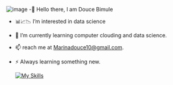 ![image](https://github.com/user-attachments/assets/1fb5ae27-bafe-45eb-9411-01da38dfa4a2)
-👋 Hello there, I am  Douce Bimule
- 📊📈📉 I’m interested in data science
- 🌱 I’m currently learning computer clouding and data science.
- 📫 reach me at Marinadouce10@gmail.com.
- ⚡ Always learning something new.

  [![My Skills](https://skillicons.dev/icons?i=js,anaconda,aws,mysql,python)](https://skillicons.dev)
  

<!---
DouceBimule/DouceBimule is a ✨ special ✨ repository because its `README.md` (this file) appears on your GitHub profile.
You can click the Preview link to take a look at your changes.
--->
